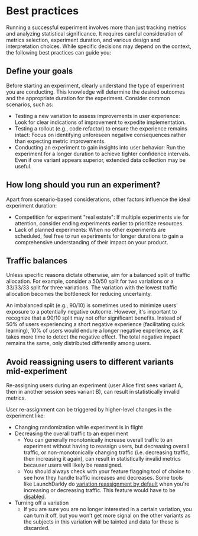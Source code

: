 # Best practices

Running a successful experiment involves more than just tracking metrics and analyzing statistical significance. It requires careful consideration of metrics selection, experiment duration, and various design and interpretation choices. While specific decisions may depend on the context, the following best practices can guide you:

## Define your goals

Before starting an experiment, clearly understand the type of experiment you are conducting. This knowledge will determine the desired outcomes and the appropriate duration for the experiment. Consider common scenarios, such as:

- Testing a new variation to assess improvements in user experience: Look for clear indications of improvement to expedite implementation.
- Testing a rollout (e.g., code refactor) to ensure the experience remains intact: Focus on identifying unforeseen negative consequences rather than expecting metric improvements.
- Conducting an experiment to gain insights into user behavior: Run the experiment for a longer duration to achieve tighter confidence intervals. Even if one variant appears superior, extended data collection may be useful.

## How long should you run an experiment?

Apart from scenario-based considerations, other factors influence the ideal experiment duration:

- Competition for experiment "real estate": If multiple experiments vie for attention, consider ending experiments earlier to prioritize resources.
- Lack of planned experiments: When no other experiments are scheduled, feel free to run experiments for longer durations to gain a comprehensive understanding of their impact on your product.

## Traffic balances

Unless specific reasons dictate otherwise, aim for a balanced split of traffic allocation. For example, consider a 50/50 split for two variations or a 33/33/33 split for three variations. The variation with the lowest traffic allocation becomes the bottleneck for reducing uncertainty.

An imbalanced split (e.g., 90/10) is sometimes used to minimize users' exposure to a potentially negative outcome. However, it's important to recognize that a 90/10 split may not offer significant benefits. Instead of 50% of users experiencing a short negative experience (facilitating quick learning), 10% of users would endure a longer negative experience, as it takes more time to detect the negative effect. The total negative impact remains the same, only distributed differently among users.

## Avoid reassigning users to different variants mid-experiment

Re-assigning users during an experiment (user Alice first sees variant A, then in another session sees variant B), can result in statistically invalid metrics.

User re-assignment can be triggered by higher-level changes in the experiment like:

- Changing randomization while experiment is in flight
- Decreasing the overall traffic to an experiment
  - You can generally monotonically increase overall traffic to an experiment without having to reassign users, but decreasing overall traffic, or non-monotonically changing traffic (i.e. decreasing traffic, then increasing it again), can result in statistically invalid metrics becauser users will likely be reassigned.
  - You should always check with your feature flagging tool of choice to see how they handle traffic increases and decreases. Some tools like LaunchDarkly do [variation reassignment by default](https://docs.launchdarkly.com/home/experimentation/allocation#using-variation-reassignment) when you're increasing or decreasing traffic. This feature would have to be [disabled](https://docs.launchdarkly.com/home/experimentation/allocation#disabling-variation-reassignment).
- Turning off a variation
  - If you are sure you are no longer interested in a certain variation, you can turn it off, but you won’t get more signal on the other variants as the subjects in this variation will be tainted and data for these is discarded.
